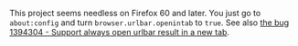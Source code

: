 This project seems needless on Firefox 60 and later.
You just go to `about:config` and turn `browser.urlbar.openintab` to `true`.
See also [the bug 1394304 - Support always open urlbar result in a new tab](https://bugzilla.mozilla.org/show_bug.cgi?id=1394304).
